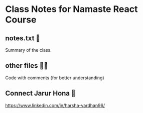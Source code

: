 # Class Notes for Namaste React Course
## notes.txt 🚀 
Summary of the class.
## other files 🧑‍💻 
Code with comments (for better understanding)
## Connect Jarur Hona 🤩 
https://www.linkedin.com/in/harsha-vardhan96/
